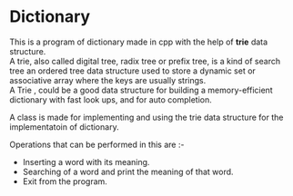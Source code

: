 # Dictionary

This is a program of dictionary made in cpp with the help of **trie** data structure.  
 A trie, also called digital tree, radix tree or prefix tree, is a kind of search tree an ordered tree data structure used to store a dynamic set or associative array where the keys are usually strings.   
 A Trie , could be a good data structure for building a memory-efficient dictionary with fast look ups, and for auto completion.

A class is made for implementing and using the trie data structure for the implementatoin of dictionary.

Operations that can be performed in this are :-  
  - Inserting a word with its meaning.
  - Searching of a word and print the meaning of that word.
  - Exit from the program.
  
  
